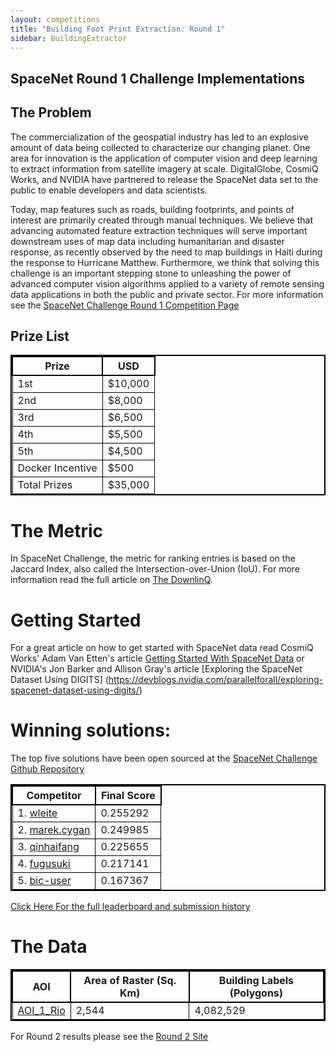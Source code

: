 ```yaml
---
layout: competitions
title: "Building Foot Print Extraction: Round 1"
sidebar: BuildingExtractor
---
```

## SpaceNet Round 1 Challenge Implementations

## The Problem
The commercialization of the geospatial industry has led to an explosive amount of data being collected to characterize our changing planet. One area for innovation is the application of computer vision and deep learning to extract information from satellite imagery at scale. DigitalGlobe, CosmiQ Works, and NVIDIA have partnered to release the SpaceNet data set to the public to enable developers and data scientists.

Today, map features such as roads, building footprints, and points of interest are primarily created through manual techniques. We believe that advancing automated feature extraction techniques will serve important downstream uses of map data including humanitarian and disaster response, as recently observed by the need to map buildings in Haiti during the response to Hurricane Matthew. Furthermore, we think that solving this challenge is an important stepping stone to unleashing the power of advanced computer vision algorithms applied to a variety of remote sensing data applications in both the public and private sector.
For more information see the [SpaceNet Challenge Round 1 Competition Page](http://crowdsourcing.topcoder.com/spacenet)

## Prize List

<style> table{
    border-collapse: collapse;
    border-spacing: 0;
    border:2px solid #000000;
}

th{
    border:2px solid #000000;
}

td{
    border:1px solid #000000;
}
</style>

| Prize             |             USD         |
|-------------------|-------------------------|
|  1st              |           $10,000       |
|  2nd              |            $8,000       |
|  3rd              |            $6,500       |
|  4th              |            $5,500       |
|  5th              |            $4,500       |
|  Docker Incentive |              $500       |
|  Total Prizes     |           $35,000       |



# The Metric
In SpaceNet Challenge, the metric for ranking entries is based on the Jaccard Index, also called the Intersection-over-Union (IoU).
For more information read the full article on [The DownlinQ](https://medium.com/the-downlinq/the-spacenet-metric-612183cc2ddb).

# Getting Started  
For a great article on how to get started with SpaceNet data read CosmiQ Works' Adam Van Etten's article [Getting Started With SpaceNet Data](https://medium.com/the-downlinq/getting-started-with-spacenet-data-827fd2ec9f53)
or NVIDIA's Jon Barker and Allison Gray's article [Exploring the SpaceNet Dataset Using DIGITS]
(https://devblogs.nvidia.com/parallelforall/exploring-spacenet-dataset-using-digits/)

# Winning solutions:
The top five solutions have been open sourced at the [SpaceNet Challenge Github Repository](https://github.com/SpaceNetChallenge/BuildingDetectors/) 

<style> table{
    border-collapse: collapse;
    border-spacing: 0;
    border:2px solid #000000;
}

th{
    border:2px solid #000000;
}

td{
    border:1px solid #000000;
}
</style>

| Competitor             |             Final Score         |
|-------------------|-------------------------|
|1. [wleite](https://github.com/SpaceNetChallenge/BuildingDetectors/tree/master/wleite) | 0.255292|
|2. [marek.cygan](https://github.com/SpaceNetChallenge/BuildingDetectors/tree/master/marek.cygan) | 0.249985 |
|3. [qinhaifang](https://github.com/SpaceNetChallenge/BuildingDetectors/tree/master/qinhaifang) | 0.225655|
|4. [fugusuki](https://github.com/SpaceNetChallenge/BuildingDetectors/tree/master/fugusuki) | 0.217141|
|5. [bic-user](https://github.com/SpaceNetChallenge/BuildingDetectors/tree/master/bic-user) | 0.167367|

[Click Here For the full leaderboard and submission history](https://community.topcoder.com/longcontest/stats/?module=ViewOverview&rd=16835)

# The Data

<style> table{
    border-collapse: collapse;
    border-spacing: 0;
    border:2px solid #000000;
}

th{
    border:2px solid #000000;
}

td{
    border:1px solid #000000;
}
</style>

| AOI            | Area of Raster (Sq. Km) | Building Labels (Polygons) |
|----------------|-------------------------|----------------------------|
| [AOI_1_Rio](/AOI_Lists/AOI_1_Rio.html)      | 2,544                   | 4,082,529                  |


For Round 2 results please see the [Round 2 Site](/Competitions/Competition2.html)